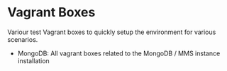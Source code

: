 Vagrant Boxes
================


Variour test Vagrant boxes to quickly setup the environment for various scenarios.
- MongoDB: All vagrant boxes related to the MongoDB / MMS instance installation

